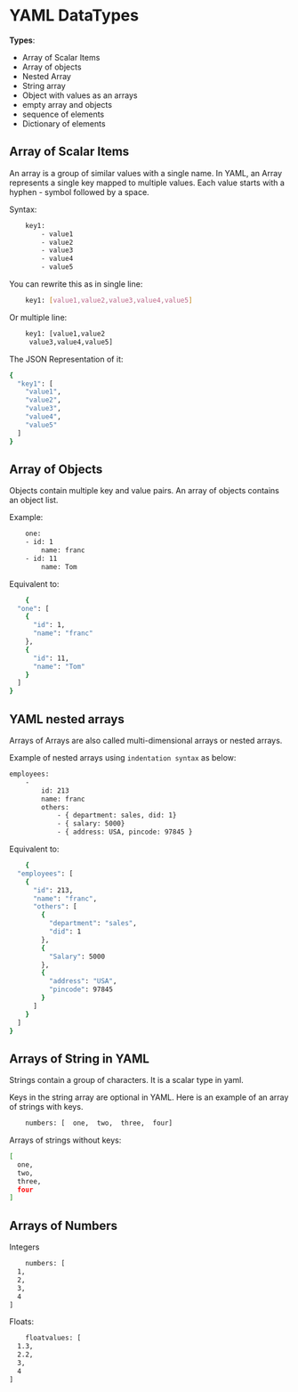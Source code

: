 # YAML DataTypes

**Types**:

- Array of Scalar Items
- Array of objects
- Nested Array
- String array
- Object with values as an arrays
- empty array and objects
- sequence of elements
- Dictionary of elements

## Array of Scalar Items

An array is a group of similar values with a single name. In YAML, an Array represents a single key mapped to multiple values. Each value starts with a hyphen - symbol followed by a space.

Syntax:

```bash
    key1:
        - value1
        - value2
        - value3
        - value4
        - value5
```

You can rewrite this as in single line:

```bash
    key1: [value1,value2,value3,value4,value5]
```

Or multiple line:

```bash
    key1: [value1,value2
     value3,value4,value5]
```

The JSON Representation of it:

```bash
{
  "key1": [
    "value1",
    "value2",
    "value3",
    "value4",
    "value5"
  ]
}
```

## Array of Objects

Objects contain multiple key and value pairs. An array of objects contains an object list.

Example:

```bash
    one:
    - id: 1
        name: franc
    - id: 11
        name: Tom
```

Equivalent to:

```bash
    {
  "one": [
    {
      "id": 1,
      "name": "franc"
    },
    {
      "id": 11,
      "name": "Tom"
    }
  ]
}
```

## YAML nested arrays

Arrays of Arrays are also called multi-dimensional arrays or nested arrays.

Example of nested arrays using `indentation syntax` as below:

```bash
employees:
    -
        id: 213
        name: franc
        others:
            - { department: sales, did: 1}
            - { salary: 5000}
            - { address: USA, pincode: 97845 }

```

Equivalent to:

```bash
    {
  "employees": [
    {
      "id": 213,
      "name": "franc",
      "others": [
        {
          "department": "sales",
          "did": 1
        },
        {
          "Salary": 5000
        },
        {
          "address": "USA",
          "pincode": 97845
        }
      ]
    }
  ]
}
```

## Arrays of String in YAML

Strings contain a group of characters. It is a scalar type in yaml.

Keys in the string array are optional in YAML. Here is an example of an array of strings with keys.

```bash
    numbers: [  one,  two,  three,  four]
```

Arrays of strings without keys:

```bash
[
  one,
  two,
  three,
  four
]
```

## Arrays of Numbers

Integers

```bash
    numbers: [
  1,
  2,
  3,
  4
]
```

Floats:

```bash
    floatvalues: [
  1.3,
  2.2,
  3,
  4
]
```
